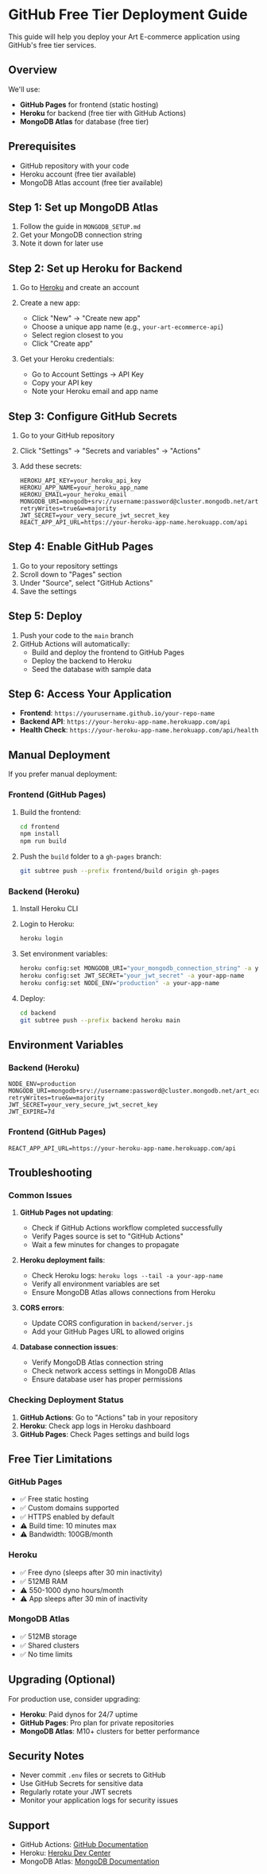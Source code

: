 # GitHub Free Tier Deployment Guide

This guide will help you deploy your Art E-commerce application using GitHub's free tier services.

## Overview

We'll use:
- **GitHub Pages** for frontend (static hosting)
- **Heroku** for backend (free tier with GitHub Actions)
- **MongoDB Atlas** for database (free tier)

## Prerequisites

- GitHub repository with your code
- Heroku account (free tier available)
- MongoDB Atlas account (free tier available)

## Step 1: Set up MongoDB Atlas

1. Follow the guide in `MONGODB_SETUP.md`
2. Get your MongoDB connection string
3. Note it down for later use

## Step 2: Set up Heroku for Backend

1. Go to [Heroku](https://heroku.com) and create an account
2. Create a new app:
   - Click "New" → "Create new app"
   - Choose a unique app name (e.g., `your-art-ecommerce-api`)
   - Select region closest to you
   - Click "Create app"

3. Get your Heroku credentials:
   - Go to Account Settings → API Key
   - Copy your API key
   - Note your Heroku email and app name

## Step 3: Configure GitHub Secrets

1. Go to your GitHub repository
2. Click "Settings" → "Secrets and variables" → "Actions"
3. Add these secrets:

   ```
   HEROKU_API_KEY=your_heroku_api_key
   HEROKU_APP_NAME=your_heroku_app_name
   HEROKU_EMAIL=your_heroku_email
   MONGODB_URI=mongodb+srv://username:password@cluster.mongodb.net/art_ecommerce?retryWrites=true&w=majority
   JWT_SECRET=your_very_secure_jwt_secret_key
   REACT_APP_API_URL=https://your-heroku-app-name.herokuapp.com/api
   ```

## Step 4: Enable GitHub Pages

1. Go to your repository settings
2. Scroll down to "Pages" section
3. Under "Source", select "GitHub Actions"
4. Save the settings

## Step 5: Deploy

1. Push your code to the `main` branch
2. GitHub Actions will automatically:
   - Build and deploy the frontend to GitHub Pages
   - Deploy the backend to Heroku
   - Seed the database with sample data

## Step 6: Access Your Application

- **Frontend**: `https://yourusername.github.io/your-repo-name`
- **Backend API**: `https://your-heroku-app-name.herokuapp.com/api`
- **Health Check**: `https://your-heroku-app-name.herokuapp.com/api/health`

## Manual Deployment

If you prefer manual deployment:

### Frontend (GitHub Pages)
1. Build the frontend:
   ```bash
   cd frontend
   npm install
   npm run build
   ```

2. Push the `build` folder to a `gh-pages` branch:
   ```bash
   git subtree push --prefix frontend/build origin gh-pages
   ```

### Backend (Heroku)
1. Install Heroku CLI
2. Login to Heroku:
   ```bash
   heroku login
   ```

3. Set environment variables:
   ```bash
   heroku config:set MONGODB_URI="your_mongodb_connection_string" -a your-app-name
   heroku config:set JWT_SECRET="your_jwt_secret" -a your-app-name
   heroku config:set NODE_ENV="production" -a your-app-name
   ```

4. Deploy:
   ```bash
   cd backend
   git subtree push --prefix backend heroku main
   ```

## Environment Variables

### Backend (Heroku)
```
NODE_ENV=production
MONGODB_URI=mongodb+srv://username:password@cluster.mongodb.net/art_ecommerce?retryWrites=true&w=majority
JWT_SECRET=your_very_secure_jwt_secret_key
JWT_EXPIRE=7d
```

### Frontend (GitHub Pages)
```
REACT_APP_API_URL=https://your-heroku-app-name.herokuapp.com/api
```

## Troubleshooting

### Common Issues

1. **GitHub Pages not updating**:
   - Check if GitHub Actions workflow completed successfully
   - Verify Pages source is set to "GitHub Actions"
   - Wait a few minutes for changes to propagate

2. **Heroku deployment fails**:
   - Check Heroku logs: `heroku logs --tail -a your-app-name`
   - Verify all environment variables are set
   - Ensure MongoDB Atlas allows connections from Heroku

3. **CORS errors**:
   - Update CORS configuration in `backend/server.js`
   - Add your GitHub Pages URL to allowed origins

4. **Database connection issues**:
   - Verify MongoDB Atlas connection string
   - Check network access settings in MongoDB Atlas
   - Ensure database user has proper permissions

### Checking Deployment Status

1. **GitHub Actions**: Go to "Actions" tab in your repository
2. **Heroku**: Check app logs in Heroku dashboard
3. **GitHub Pages**: Check Pages settings and build logs

## Free Tier Limitations

### GitHub Pages
- ✅ Free static hosting
- ✅ Custom domains supported
- ✅ HTTPS enabled by default
- ⚠️ Build time: 10 minutes max
- ⚠️ Bandwidth: 100GB/month

### Heroku
- ✅ Free dyno (sleeps after 30 min inactivity)
- ✅ 512MB RAM
- ⚠️ 550-1000 dyno hours/month
- ⚠️ App sleeps after 30 min of inactivity

### MongoDB Atlas
- ✅ 512MB storage
- ✅ Shared clusters
- ✅ No time limits

## Upgrading (Optional)

For production use, consider upgrading:
- **Heroku**: Paid dynos for 24/7 uptime
- **GitHub Pages**: Pro plan for private repositories
- **MongoDB Atlas**: M10+ clusters for better performance

## Security Notes

- Never commit `.env` files or secrets to GitHub
- Use GitHub Secrets for sensitive data
- Regularly rotate your JWT secrets
- Monitor your application logs for security issues

## Support

- GitHub Actions: [GitHub Documentation](https://docs.github.com/en/actions)
- Heroku: [Heroku Dev Center](https://devcenter.heroku.com/)
- MongoDB Atlas: [MongoDB Documentation](https://docs.atlas.mongodb.com/)
